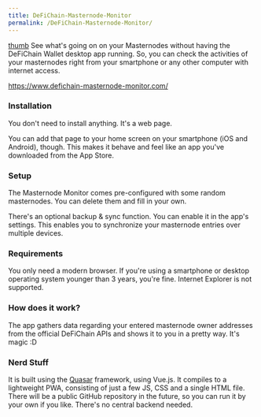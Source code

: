 ```yaml
---
title: DeFiChain-Masternode-Monitor
permalink: /DeFiChain-Masternode-Monitor/
---
```


[thumb](/File:Defichain-masternode-monitor-moackup.png "wikilink") See
what's going on on your Masternodes without having the DeFiChain Wallet
desktop app running. So, you can check the activities of your
masternodes right from your smartphone or any other computer with
internet access.

<https://www.defichain-masternode-monitor.com/>

### Installation

You don't need to install anything. It's a web page.

You can add that page to your home screen on your smartphone (iOS and
Android), though. This makes it behave and feel like an app you've
downloaded from the App Store.

### Setup

The Masternode Monitor comes pre-configured with some random
masternodes. You can delete them and fill in your own.

There's an optional backup & sync function. You can enable it in the
app's settings. This enables you to synchronize your masternode entries
over multiple devices.

### Requirements

You only need a modern browser. If you're using a smartphone or desktop
operating system younger than 3 years, you're fine. Internet Explorer is
not supported.

### How does it work?

The app gathers data regarding your entered masternode owner addresses
from the official DeFiChain APIs and shows it to you in a pretty way.
It's magic :D

### Nerd Stuff

It is built using the [Quasar](https://quasar.dev) framework, using
Vue.js. It compiles to a lightweight PWA, consisting of just a few JS,
CSS and a single HTML file. There will be a public GitHub repository in
the future, so you can run it by your own if you like. There's no
central backend needed.